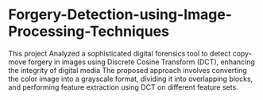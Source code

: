 # Forgery-Detection-using-Image-Processing-Techniques
This project Analyzed a sophisticated digital forensics tool to detect copy-move forgery in images using Discrete Cosine Transform (DCT), enhancing the integrity of digital media The  proposed approach involves converting the color image into a grayscale format,  dividing it into overlapping blocks, and performing feature extraction using DCT  on different feature sets.

